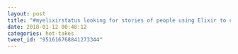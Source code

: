 ```yaml
---
layout: post
title: "#myelixirstatus looking for stories of people using Elixir to change the world. Send 'em my way (and please retweet)!"
date: 2018-01-12 00:48:12
categories: hot-takes
tweet_id: "951616768841273344"
---
```



<!-- Original tweet: https://twitter.com/i/status/951616768841273344 -->